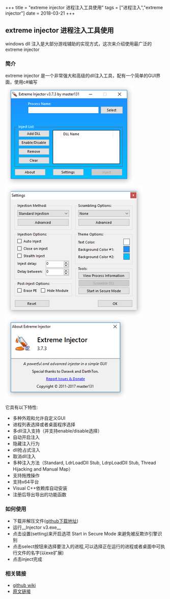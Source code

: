 +++
title = "extreme injector 进程注入工具使用"
tags = ["进程注入","extreme injector"]
date = 2018-03-21
+++

## extreme injector 进程注入工具使用

windows dll 注入是大部分游戏辅助的实现方式，这次来介绍使用最广泛的extreme injector

### 简介 

extreme injector 是一个非常强大和高级的dll注入工具，配有一个简单的GUI界面，使用c#编写
![](/images/extreme_injector/01.png)
![](/images/extreme_injector/02.png)
![](/images/extreme_injector/03.png)

它具有以下特性:

- 多种外观和允许自定义GUI
- 进程列表选择或者桌面程序选择
- 多dll注入支持（并支持enable/disable选择）
- 自动开启注入
- 隐藏注入行为
- dll抢占式注入
- 取消dll注入
- 多种注入方法（Standard, LdrLoadDll Stub, LdrpLoadDll Stub, Thread Hijacking and Manual Map）
- 支持拖拽操作
- 支持x64平台
- Visual C++依赖库自动安装
- 注册后导出导出的功能函数

### 如何使用

- 下载并解压文件([github下载地址](https://github.com/master131/ExtremeInjector))
- 运行__Injector v3.exe__
- 点击设置(setting)来开启选项 Start in Secure Mode 来避免被反欺诈引擎识别
- 点击select按钮来选择要注入的进程,可以选择正在运行的进程或者桌面中可执行文件的名字(以exe扩展)
- 点击inject完成

### 相关链接

- [github wiki](https://github.com/master131/ExtremeInjector/wiki)
- [原文链接](https://www.unknowncheats.me/forum/general-programming-and-reversing/213038-extreme-injector-v3-7-a.html)




